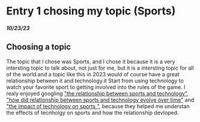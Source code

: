 # Entry 1 chosing my topic (Sports)
##### 10/23/23
## Choosing a topic 

The topic that I chose was Sports, and I chose it because it is a very intersting topic to talk about, not just for me, but it is a intersting topic for all of the world.and a topic like this in 2023 would of course have a great relationship between it and technology.it Start from using technology to watch your favorite sport to getting involved into the rules of the game. I realy enjoyed googling ["the relationship between sports and technology"](https://us.humankinetics.com/blogs/excerpt/pushing-the-boundaries-of-technology-in-sport#:~:text=Now%2C%20new%20technologies%20are%20giving,of%20what%20sport%20even%20means.), ["how did relationship between sports and technology evolve over time"](https://dailyhodl.com/2021/10/20/the-relationship-between-sports-and-tech-how-did-it-evolve-over-the-years/) and ["the impact of technology on sports "](https://itsupplychain.com/effects-of-technology-on-sports/#:~:text=Technology%20has%20made%20it%20possible,schedules%20to%20improve%20players'%20abilities.), because they helped me understan the effects of tecnholgy on sports and how the relationship devloped. 
